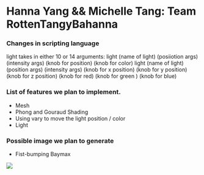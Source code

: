 # Hanna Yang && Michelle Tang: Team RottenTangyBahanna

### Changes in scripting language
light takes in either 10 or 14 arguments:
light (name of light) (posiiotion args) (intensity args) (knob for position) (knob for color)
light (name of light) (position args) (intensity args) (knob for x position) (knob for y position) (knob for z position) (knob for red) (knob for green ) (knob for blue)

### List of features we plan to implement.
* Mesh
* Phong and Gouraud Shading
* Using vary to move the light position / color
* Light

### Possible image we plan to generate
* Fist-bumping Baymax

![](https://i.kym-cdn.com/photos/images/original/000/862/677/d12.gif)
